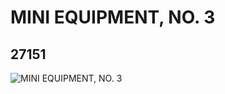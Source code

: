 # MINI EQUIPMENT, NO. 3
## 27151
![MINI EQUIPMENT, NO. 3](https://lc-www-live-s.legocdn.com/media/bricks/5/2/6171852.jpg)